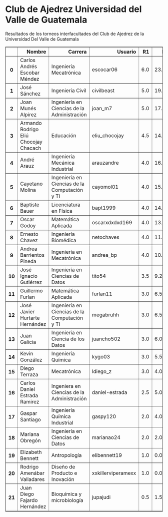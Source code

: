 # Club de Ajedrez Universidad del Valle de Guatemala
Resultados de los torneos interfacultades del Club de Ajedrez de la Universidad Del Valle de Guatemala



<table border="1" class="dataframe">
  <thead>
    <tr style="text-align: right;">
      <th></th>
      <th>Nombre</th>
      <th>Carrera</th>
      <th>Usuario</th>
      <th>R1</th>
      <th>D1</th>
      <th>Score</th>
      <th>D</th>
    </tr>
  </thead>
  <tbody>
    <tr>
      <th>0</th>
      <td>Carlos Andrés Escobar Méndez</td>
      <td>Ingeniería Mecatrónica</td>
      <td>escocar06</td>
      <td>6.0</td>
      <td>23.50</td>
      <td>6.0</td>
      <td>23.50</td>
    </tr>
    <tr>
      <th>1</th>
      <td>José Sánchez</td>
      <td>Ingeniería Civil</td>
      <td>civilbeast</td>
      <td>5.0</td>
      <td>19.50</td>
      <td>5.0</td>
      <td>19.50</td>
    </tr>
    <tr>
      <th>2</th>
      <td>Joan Munés Alpirez</td>
      <td>Ingeniería en Ciencias de la Administración</td>
      <td>joan_m7</td>
      <td>5.0</td>
      <td>17.00</td>
      <td>5.0</td>
      <td>17.00</td>
    </tr>
    <tr>
      <th>3</th>
      <td>Armando Rodrigo Eliú Chocojay Chacach</td>
      <td>Educación</td>
      <td>eliu_chocojay</td>
      <td>4.5</td>
      <td>14.25</td>
      <td>4.5</td>
      <td>14.25</td>
    </tr>
    <tr>
      <th>4</th>
      <td>André Arauz</td>
      <td>Ingeniería Mecánica Industrial</td>
      <td>arauzandre</td>
      <td>4.0</td>
      <td>16.00</td>
      <td>4.0</td>
      <td>16.00</td>
    </tr>
    <tr>
      <th>5</th>
      <td>Cayetano Molina</td>
      <td>Ingeniería en Ciencias de la Computación y TI</td>
      <td>cayomol01</td>
      <td>4.0</td>
      <td>15.00</td>
      <td>4.0</td>
      <td>15.00</td>
    </tr>
    <tr>
      <th>6</th>
      <td>Baptiste Bauer</td>
      <td>Licenciatura en Física</td>
      <td>bapt1999</td>
      <td>4.0</td>
      <td>14.00</td>
      <td>4.0</td>
      <td>14.00</td>
    </tr>
    <tr>
      <th>7</th>
      <td>Oscar Godoy</td>
      <td>Matemática Aplicada</td>
      <td>oscarxdxdxd169</td>
      <td>4.0</td>
      <td>13.00</td>
      <td>4.0</td>
      <td>13.00</td>
    </tr>
    <tr>
      <th>8</th>
      <td>Ernesto Chavez</td>
      <td>Ingeniería Biomédica</td>
      <td>netochaves</td>
      <td>4.0</td>
      <td>11.00</td>
      <td>4.0</td>
      <td>11.00</td>
    </tr>
    <tr>
      <th>9</th>
      <td>Andrea Barrientos Pineda</td>
      <td>Ingeniería en Mecatrónica</td>
      <td>andrea_bp</td>
      <td>4.0</td>
      <td>10.00</td>
      <td>4.0</td>
      <td>10.00</td>
    </tr>
    <tr>
      <th>10</th>
      <td>José Ignacio Gutiérrez</td>
      <td>Ingeniería en Ciencias de Datos</td>
      <td>tito54</td>
      <td>3.5</td>
      <td>9.25</td>
      <td>3.5</td>
      <td>9.25</td>
    </tr>
    <tr>
      <th>11</th>
      <td>Guillermo Furlan</td>
      <td>Matemática Aplicada</td>
      <td>furlan11</td>
      <td>3.0</td>
      <td>6.50</td>
      <td>3.0</td>
      <td>6.50</td>
    </tr>
    <tr>
      <th>12</th>
      <td>José Javier Hurtarte Hernández</td>
      <td>Ingeniería en Ciencias de la Computación y TI</td>
      <td>megabruhh</td>
      <td>3.0</td>
      <td>6.50</td>
      <td>3.0</td>
      <td>6.50</td>
    </tr>
    <tr>
      <th>13</th>
      <td>Juan Galicia</td>
      <td>Ingenieria en Ciencia de los Datos</td>
      <td>juancho502</td>
      <td>3.0</td>
      <td>6.00</td>
      <td>3.0</td>
      <td>6.00</td>
    </tr>
    <tr>
      <th>14</th>
      <td>Kevin González</td>
      <td>Ingeniería Química</td>
      <td>kygo03</td>
      <td>3.0</td>
      <td>5.50</td>
      <td>3.0</td>
      <td>5.50</td>
    </tr>
    <tr>
      <th>15</th>
      <td>Diego Terraza</td>
      <td>Mecatrónica</td>
      <td>ldiego_z</td>
      <td>3.0</td>
      <td>4.00</td>
      <td>3.0</td>
      <td>4.00</td>
    </tr>
    <tr>
      <th>16</th>
      <td>Carlos Daniel Estrada Ramirez</td>
      <td>Ingeniera en Ciencias de la Administración</td>
      <td>daniel-estrada</td>
      <td>2.5</td>
      <td>5.00</td>
      <td>2.5</td>
      <td>5.00</td>
    </tr>
    <tr>
      <th>17</th>
      <td>Gaspar Santiago</td>
      <td>Ingeniería Química Industrial</td>
      <td>gaspy120</td>
      <td>2.0</td>
      <td>4.00</td>
      <td>2.0</td>
      <td>4.00</td>
    </tr>
    <tr>
      <th>18</th>
      <td>Mariana Obregón</td>
      <td>Ingeniería en Ciencias de Datos</td>
      <td>marianao24</td>
      <td>2.0</td>
      <td>2.00</td>
      <td>2.0</td>
      <td>2.00</td>
    </tr>
    <tr>
      <th>19</th>
      <td>Elizabeth Bennett</td>
      <td>Antropología</td>
      <td>elibennett19</td>
      <td>1.0</td>
      <td>0.00</td>
      <td>1.0</td>
      <td>0.00</td>
    </tr>
    <tr>
      <th>20</th>
      <td>Rodrigo Amenábar Valladares</td>
      <td>Diseño de Producto e Inovación</td>
      <td>xxkillerviperamexx</td>
      <td>1.0</td>
      <td>0.00</td>
      <td>1.0</td>
      <td>0.00</td>
    </tr>
    <tr>
      <th>21</th>
      <td>Juan Diego Fajardo Hernández</td>
      <td>Bioquímica y microbiología</td>
      <td>jupajudi</td>
      <td>0.5</td>
      <td>1.50</td>
      <td>0.5</td>
      <td>1.50</td>
    </tr>
  </tbody>
</table>

